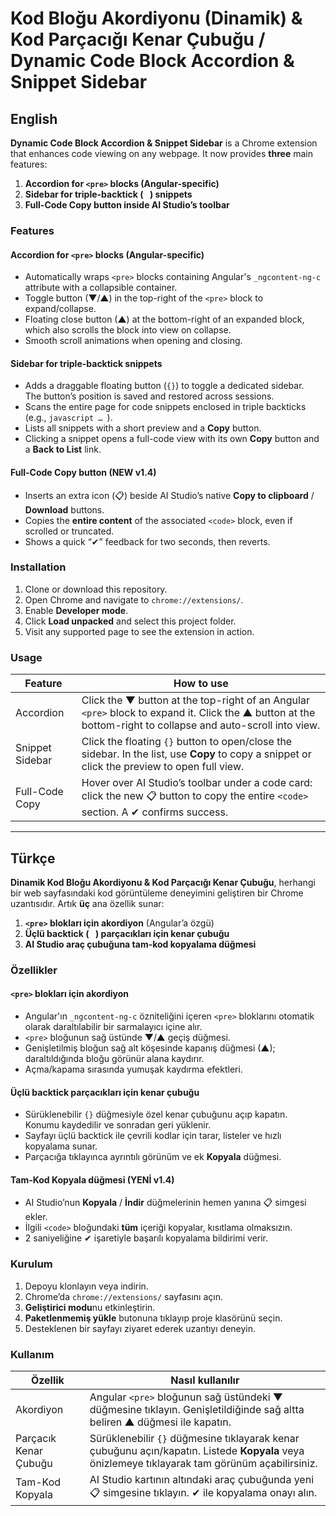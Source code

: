 # Kod Bloğu Akordiyonu (Dinamik) & Kod Parçacığı Kenar Çubuğu / Dynamic Code Block Accordion & Snippet Sidebar

## English

**Dynamic Code Block Accordion & Snippet Sidebar** is a Chrome extension that enhances code viewing on any webpage. It now provides **three** main features:

1.  **Accordion for `<pre>` blocks (Angular-specific)**
2.  **Sidebar for triple-backtick (``` ``` ) snippets**
3.  **Full-Code Copy button inside AI Studio’s toolbar**

### Features

#### Accordion for `<pre>` blocks (Angular-specific)
- Automatically wraps `<pre>` blocks containing Angular's `_ngcontent-ng-c` attribute with a collapsible container.
- Toggle button (▼/▲) in the top-right of the `<pre>` block to expand/collapse.
- Floating close button (▲) at the bottom-right of an expanded block, which also scrolls the block into view on collapse.
- Smooth scroll animations when opening and closing.

#### Sidebar for triple-backtick snippets
- Adds a draggable floating button (`{}`) to toggle a dedicated sidebar.  
  The button’s position is saved and restored across sessions.
- Scans the entire page for code snippets enclosed in triple backticks (e.g., ```javascript … ```).
- Lists all snippets with a short preview and a **Copy** button.
- Clicking a snippet opens a full-code view with its own **Copy** button and a **Back to List** link.

#### Full-Code Copy button (NEW v1.4)
- Inserts an extra icon (📋) beside AI Studio’s native **Copy to clipboard** / **Download** buttons.
- Copies the **entire content** of the associated `<code>` block, even if scrolled or truncated.
- Shows a quick “✔” feedback for two seconds, then reverts.

### Installation
1. Clone or download this repository.  
2. Open Chrome and navigate to `chrome://extensions/`.  
3. Enable **Developer mode**.  
4. Click **Load unpacked** and select this project folder.  
5. Visit any supported page to see the extension in action.

### Usage

| Feature | How to use |
|---------|------------|
| Accordion | Click the ▼ button at the top-right of an Angular `<pre>` block to expand it. Click the ▲ button at the bottom-right to collapse and auto-scroll into view. |
| Snippet Sidebar | Click the floating `{}` button to open/close the sidebar. In the list, use **Copy** to copy a snippet or click the preview to open full view. |
| Full-Code Copy | Hover over AI Studio’s toolbar under a code card: click the new 📋 button to copy the entire `<code>` section. A ✔ confirms success. |

---

## Türkçe

**Dinamik Kod Bloğu Akordiyonu & Kod Parçacığı Kenar Çubuğu**, herhangi bir web sayfasındaki kod görüntüleme deneyimini geliştiren bir Chrome uzantısıdır. Artık **üç** ana özellik sunar:

1.  **`<pre>` blokları için akordiyon** (Angular’a özgü)  
2.  **Üçlü backtick (``` ``` ) parçacıkları için kenar çubuğu**  
3.  **AI Studio araç çubuğuna tam-kod kopyalama düğmesi**

### Özellikler

#### `<pre>` blokları için akordiyon
- Angular'ın `_ngcontent-ng-c` özniteliğini içeren `<pre>` bloklarını otomatik olarak daraltılabilir bir sarmalayıcı içine alır.
- `<pre>` bloğunun sağ üstünde ▼/▲ geçiş düğmesi.
- Genişletilmiş bloğun sağ alt köşesinde kapanış düğmesi (▲); daraltıldığında bloğu görünür alana kaydırır.
- Açma/kapama sırasında yumuşak kaydırma efektleri.

#### Üçlü backtick parçacıkları için kenar çubuğu
- Sürüklenebilir `{}` düğmesiyle özel kenar çubuğunu açıp kapatın.  
  Konumu kaydedilir ve sonradan geri yüklenir.
- Sayfayı üçlü backtick ile çevrili kodlar için tarar, listeler ve hızlı kopyalama sunar.
- Parçacığa tıklayınca ayrıntılı görünüm ve ek **Kopyala** düğmesi.

#### Tam-Kod Kopyala düğmesi (YENİ v1.4)
- AI Studio’nun **Kopyala** / **İndir** düğmelerinin hemen yanına 📋 simgesi ekler.
- İlgili `<code>` bloğundaki **tüm** içeriği kopyalar, kısıtlama olmaksızın.
- 2 saniyeliğine ✔ işaretiyle başarılı kopyalama bildirimi verir.

### Kurulum
1. Depoyu klonlayın veya indirin.  
2. Chrome’da `chrome://extensions/` sayfasını açın.  
3. **Geliştirici modu**nu etkinleştirin.  
4. **Paketlenmemiş yükle** butonuna tıklayıp proje klasörünü seçin.  
5. Desteklenen bir sayfayı ziyaret ederek uzantıyı deneyin.

### Kullanım

| Özellik | Nasıl kullanılır |
|---------|-----------------|
| Akordiyon | Angular `<pre>` bloğunun sağ üstündeki ▼ düğmesine tıklayın. Genişletildiğinde sağ altta beliren ▲ düğmesi ile kapatın. |
| Parçacık Kenar Çubuğu | Sürüklenebilir `{}` düğmesine tıklayarak kenar çubuğunu açın/kapatın. Listede **Kopyala** veya önizlemeye tıklayarak tam görünüm açabilirsiniz. |
| Tam-Kod Kopyala | AI Studio kartının altındaki araç çubuğunda yeni 📋 simgesine tıklayın. ✔ ile kopyalama onayı alın. |
